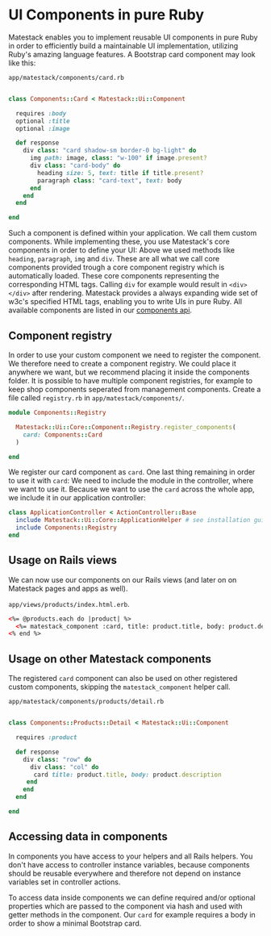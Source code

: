 # UI Components in pure Ruby

Matestack enables you to implement reusable UI components in pure Ruby in order to efficiently build a maintainable UI implementation, utilizing Ruby's amazing language features. A Bootstrap card component may look like this:

`app/matestack/components/card.rb`

```ruby

class Components::Card < Matestack::Ui::Component

  requires :body
  optional :title
  optional :image

  def response
    div class: "card shadow-sm border-0 bg-light" do
      img path: image, class: "w-100" if image.present?
      div class: "card-body" do
        heading size: 5, text: title if title.present?
        paragraph class: "card-text", text: body
      end
    end
  end

end

```

Such a component is defined within your application. We call them custom components. While implementing these, you use Matestack's core components in order to define your UI: Above we used methods like `heading`, `paragraph`, `img` and `div`. These are all what we call core components provided trough a core component registry which is automatically loaded. These core components representing the corresponding HTML tags. Calling `div` for example would result in `<div></div>`  after rendering. Matestack provides a always expanding wide set of w3c's specified HTML tags, enabling you to write UIs in pure Ruby. All available components are listed in our [components api](/docs/api/100-components/).

## Component registry

In order to use your custom component we need to register the component. We therefore need to create a component registry. We could place it anywhere we want, but we recommend placing it inside the components folder. It is possible to have multiple component registries, for example to keep shop components seperated from management components. Create a file called `registry.rb` in `app/matestack/components/`.

```ruby
module Components::Registry

  Matestack::Ui::Core::Component::Registry.register_components(
    card: Components::Card
  )

end
```

We register our card component as `card`. One last thing remaining in order to use it with `card`: We need to include the module in the controller, where we want to use it. Because we want to use the `card` across the whole app, we include it in our application controller:

```ruby
class ApplicationController < ActionController::Base
  include Matestack::Ui::Core::ApplicationHelper # see installation guide for details
  include Components::Registry
end
```

## Usage on Rails views

We can now use our components on our Rails views (and later on on Matestack pages and apps as well).

`app/views/products/index.html.erb`.

```html
<%= @products.each do |product| %>
  <%= matestack_component :card, title: product.title, body: product.description, image: product.gallery_image_url %>
<% end %>
```

## Usage on other Matestack components

The registered `card` component can also be used on other registered custom components, skipping the `matestack_component` helper call.

`app/matestack/components/products/detail.rb`

```ruby

class Components::Products::Detail < Matestack::Ui::Component

  requires :product

  def response
    div class: "row" do
      div class: "col" do
       card title: product.title, body: product.description
     end
    end
  end

end

```

## Accessing data in components

In components you have access to your helpers and all Rails helpers. You don't have access to controller instance variables, because components should be reusable everywhere and therefore not depend on instance variables set in controller actions.

To access data inside components we can define required and/or optional properties which are passed to the component via hash and used with getter methods in the component. Our `card` for example requires a body in order to show a minimal Bootstrap card.
